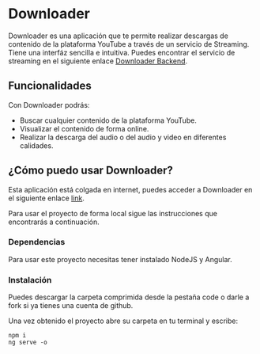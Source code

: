 # Downloader 
Downloader es una aplicación que te permite realizar descargas de contenido de la plataforma YouTube a través de un servicio de Streaming. Tiene una interfáz sencilla e intuitiva. Puedes encontrar el servicio de streaming en el siguiente enlace [Downloader Backend](https://github.com/MikeJGT/DownloaderExpress).

## Funcionalidades
Con Downloader podrás:
- Buscar cualquier contenido de la plataforma YouTube.
- Visualizar el contenido de forma online.
- Realizar la descarga del audio o del audio y video en diferentes calidades.

## ¿Cómo puedo usar Downloader?
Esta aplicación está colgada en internet, puedes acceder a Downloader en el siguiente enlace [link](https://bespoke-lily-50edc2.netlify.app/).

Para usar el proyecto de forma local sigue las instrucciones que encontrarás a continuación.

### Dependencias
Para usar este proyecto necesitas tener instalado NodeJS y Angular.

### Instalación
Puedes descargar la carpeta comprimida desde la pestaña code o darle a fork si ya tienes una cuenta de github.

Una vez obtenido el proyecto abre su carpeta en tu terminal y escribe:
```
npm i
ng serve -o
```

